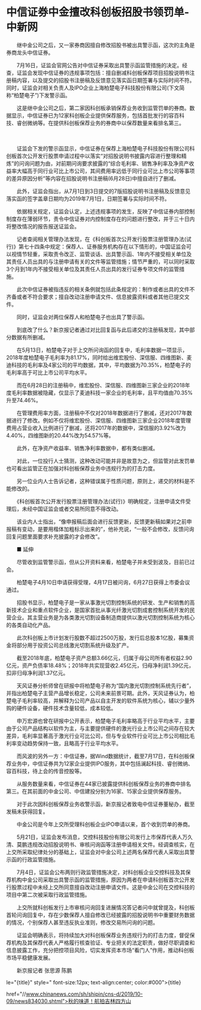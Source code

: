 # 中信证券中金擅改科创板招股书领罚单-中新网

　　继中金公司之后，又一家券商因擅自修改招股书被出具警示函，这次的主角是券商龙头中信证券。

　　7月16日，证监会官网公告对中信证券采取出具警示函监管措施的决定。经查，证监会发现中信证券的违规事项包括：擅自删减科创板保荐项目招股说明书注册稿内容，以及提交的招股书注册稿及反馈意见落实函日期签署与实际时间不符。同时，证监会对相关负责人及IPO企业上海柏楚电子科技股份有限公司(下文简称“柏楚电子”)下发警示函。

　　这是继中金公司之后，第二家因科创板承销保荐业务收到监管罚单的券商。数据显示，中信证券已为12家科创板企业提供保荐服务，包括首批发行的容百科技、睿创微纳等。在提供科创板保荐业务的券商中以保荐数量来看排名第三。

　　

　　证监会下发的警示函显示，中信证券在保荐上海柏楚电子科技股份有限公司科创板首次公开发行股票申请过程中以落实“对招股说明书披露内容进行整理和精炼”的问询问题为由，对前期问询要求披露的“综合毛利率、销售净利率及净资产收益率大幅高于同行业可比上市公司，其间费用率远低于同行业可比上市公司等事项的差异原因分析”等内容在招股说明书注册稿(6月28日)中擅自进行了删减。

　　此外，证监会指出，从7月1日到3日提交的7版招股说明书注册稿及反馈意见落实函的签字盖章日期均为2019年7月1日，日期签署与实际时间不符。

　　依据相关规定，证监会认定，上述违规事项的发生，反映了中信证券内部控制制度存在薄弱环节，责令中信证券对内控制度存在的问题进行整改，并于三十日内将整改情况的报告报送证监会。

　　记者查阅相关管理办法发现，在《科创板首次公开发行股票注册管理办法(试行)》第七十四条中规定：保荐人、证券服务机构存在以下情形的，中国证监会可以视情节轻重，采取责令改正、监管谈话、出具警示函、1年内不接受相关单位及其责任人员出具的与注册申请有关的文件等监管措施；情节严重的，可以同时采取3个月到1年内不接受相关单位及其责任人员出具的发行证券专项文件的监管措施。

　　此次中信证券被指违反的相关条例就包括此条规定的：制作或者出具的文件不齐备或者不符合要求；擅自改动注册申请文件、信息披露资料或者其他已提交文件。

　　同时，证监会对两位保荐人和柏楚电子也出具了警示函。

　　到底改了什么？新京报记者通过对比回复函与此后递交的注册稿发现，其中部分数据有所删减。

　　在5月13日，柏楚电子对于上交所问询函的回复中，毛利率数据一项显示，2018年度柏楚电子毛利率为81.17%，同时给出维宏股份、深信服、四维图新、麦迪科技的毛利率及4家公司的平均数据，其中，平均数据为70.35%，柏楚电子的毛利率高于可比上市公司平均水平。

　　而在6月28日的注册稿中，维宏股份、深信服、四维图新三家企业的2018年度毛利率数据被隐藏，仅显示了麦迪科技一家企业的毛利率，且平均值由70.35%升至74.46%。

　　在管理费用率方面，注册稿中不仅对2018年数据进行了删减，还对2017年数据进行了修改。例如不仅将维宏股份、深信服、四维图新三家企业2018年度管理费用占营业收入比例进行了删减，还将2017年的数据中，深信服的3.92%改为4.40%，四维图新的20.44%改为54.57%等。

　　此外，在净资产收益率、销售净利率数据中，都有类似删减。

　　对此，一位投行人士猜测，这种改动可能并非是故意为之，但监管对此发罚单也可看出监管正在加强对科创板保荐业务中违规行为的打击力度。

　　另一位业内人士告诉记者，这种错误属于性质问题，原则上，递交的材料是不能修改的。

　　《科创板首次公开发行股票注册管理办法(试行)》明确规定，注册申请文件受理后，未经中国证监会或者交易所同意不得改动。

　　该业内人士指出，“像申报稿后面会进行反馈更新，反馈更新稿如果对之前申报稿有变动，是要用楷体加粗标示出来的”，他补充说，“一般不会修改，反馈问询回复问题里面要求补充披露的才会修改”。

　　■ 延伸

　　尽管收到监管警示函，但从公开资料来看，柏楚电子并未受到波及，目前已过会。

　　柏楚电子4月10日申请获得受理，4月17日被问询，6月27日获得上市委会议通过。

　　招股书显示，柏楚电子是一家从事激光切割控制系统的研发、生产和销售的高新技术企业和重点软件企业，是国家首批从事光纤激光切割成套控制系统开发的民营企业。其主营业务是为各类激光切割设备制造商提供以激光切割控制系统为核心的各类自动化产品。

　　此次科创板上市计划发行股数不超过2500万股，发行后总股本1亿股，募集资金将部分用于投资公司总线激光切割系统升级及扩产。

　　截至2018年底，柏楚电子资产总额3.66亿元，归属于母公司所有者权益2.90亿元，资产负债率18.48%；2018年共实现营收2.45亿元，归母净利润1.39亿元，扣非归母净利润1.37亿元。

　　天风证券分析师曾在研报中将柏楚电子称为“国内激光切割控制系统先行者”，并指出柏楚电子主营产品增长稳定，公司未来前景可期。此外，天风证券认为，柏楚电子毛利率较高，并解释为公司产品以自主开发的软件系统为核心，辅以少量外购的硬件设备，硬件技术含量较低，成本较低。

　　申万宏源也曾在研报中公开表示，柏楚电子毛利率略高于行业平均水平，主要由于公司产品结构以软件为主，与主要提供硬件的激光行业上市公司之间存在较大差异，毛利率显著高于激光行业可比公司，但与专业软件行业可比上市公司相比毛利率变动趋势保持一致，且略高于行业平均水平。

　　而风波的另外一方：中信证券，据Wind数据统计，截至7月17日，在科创板保荐业务中，中信证券共为12家企业提供IPO服务，其中包括澜起科技、睿创微纳、容百科技，待上会的传音控股等。

　　从服务数量来看，中信证券在44家已披露提供科创板保荐业务的券商中排名第三。在其前面的中金公司、中信建投分别为16家、15家企业提供保荐服务。

　　对于此次因科创板保荐业务收警示函，新京报记者致电中信证券董秘办，截至发稿未获得回复。

　　中金公司是今年上交所受理科创板企业IPO申请以来，首个收到罚单的券商。

　　5月21日，证监会发布消息，交控科技股份有限公司发行上市保荐代表人万久清、莫鹏违规改动招股说明书、审核问询函等注册申请相关文件。经调查核实，在上交所采取纪律处分的基础上，证监会对中金公司上述两名保荐代表人采取出具警示函的行政监管措施。

　　7月4日，证监会公布两则行政监管措施决定，对科创板企业交控科技及其保荐机构中金公司采取出具警示函的监管措施，原因为两者在申请科创板首次公开发行股票过程中未经上交所同意擅自改动注册申请文件。这是中金公司在交控科技的项目中第二次被采取行政监管措施。

　　上交所就科创板发行上市审核问询回复进展情况答记者问中就曾提及，科创板首轮问询回复中，存在少数保荐人擅自修改已经披露的招股说明书中重要财务数据的情况，个别保荐人甚至违反执业准则，修改交易所问询的问题。

　　证监会明确表示，将持续加大对科创板保荐业务违规行为的打击力度，督促保荐机构及其保荐代表人严格履行核查验证、专业把关的法定职责，做好尽职调查和信息披露工作，充分把控项目风险，切实发挥资本市场“看门人”作用，推动科创板市场平稳健康发展。

　　新京报记者 张思源 陈鹏

le="{title}" style=" font-size:12px; text-align:center; color:#000">{title}

href="//www.chinanews.com/sh/shipin/cns-d/2019/10-09/news834030.shtml">秋的味道！航拍吉林四方山
